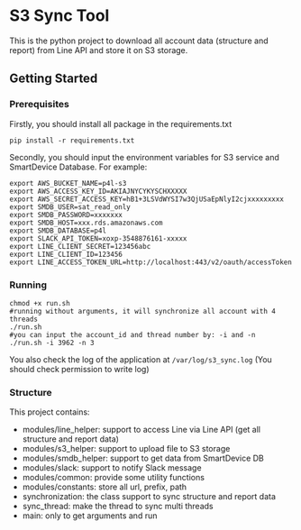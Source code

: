 # S3 Sync Tool
This is the python project to download all account data (structure and report) from Line API and store it on S3 storage.

## Getting Started
### Prerequisites
Firstly, you should install all package in the requirements.txt
```
pip install -r requirements.txt
```
Secondly, you should input the environment variables for S3 service and SmartDevice Database. For example:
```
export AWS_BUCKET_NAME=p4l-s3
export AWS_ACCESS_KEY_ID=AKIAJNYCYKYSCHXXXXX
export AWS_SECRET_ACCESS_KEY=hB1+3LSVdWYSI7w3QjUSaEpNlyI2cjxxxxxxxxx
export SMDB_USER=sat_read_only
export SMDB_PASSWORD=xxxxxxx
export SMDB_HOST=xxx.rds.amazonaws.com
export SMDB_DATABASE=p4l
export SLACK_API_TOKEN=xoxp-3548876161-xxxxx
export LINE_CLIENT_SECRET=123456abc
export LINE_CLIENT_ID=123456
export LINE_ACCESS_TOKEN_URL=http://localhost:443/v2/oauth/accessToken
```
### Running
```
chmod +x run.sh
#running without arguments, it will synchronize all account with 4 threads
./run.sh
#you can input the account_id and thread number by: -i and -n
./run.sh -i 3962 -n 3
```
You also check the log of the application at `/var/log/s3_sync.log` (You should check permission to write log)

### Structure
This project contains: 
* modules/line_helper: support to access Line via Line API (get all structure and report data)
* modules/s3_helper: support to upload file to S3 storage
* modules/smdb_helper: support to get data from SmartDevice DB
* modules/slack: support to notify Slack message
* modules/common: provide some utility functions
* modules/constants: store all url, prefix, path
* synchronization: the class support to sync structure and report data
* sync_thread: make the thread to sync multi threads
* main: only to get arguments and run